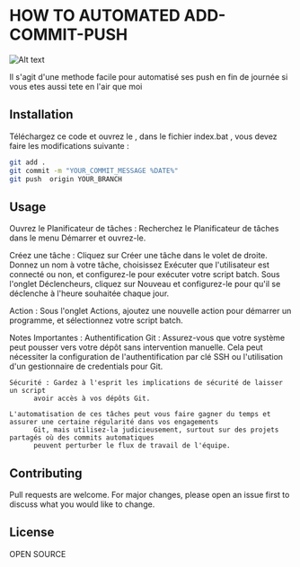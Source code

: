 # HOW TO AUTOMATED ADD-COMMIT-PUSH

![Alt text]( https://vectorified.com/dragon-ball-icon#dragon-ball-icon-39.png "goku flemmard")


Il s'agit d'une methode facile pour automatisé ses push en fin de journée si vous etes aussi tete en l'air que moi 

## Installation

Téléchargez ce code et ouvrez le , dans le fichier index.bat , vous devez faire les modifications suivante : 

```bash
git add .
git commit -m "YOUR_COMMIT_MESSAGE %DATE%"
git push  origin YOUR_BRANCH

```

## Usage


Ouvrez le Planificateur de tâches : Recherchez le Planificateur de tâches dans le menu Démarrer et ouvrez-le.

Créez une tâche : Cliquez sur Créer une tâche dans le volet de droite. Donnez un nom à votre tâche,
    choisissez Exécuter que l'utilisateur est connecté ou non, et configurez-le pour exécuter votre script batch.
    Sous l'onglet Déclencheurs, cliquez sur Nouveau et configurez-le pour qu'il se déclenche à l'heure
    souhaitée chaque jour.

Action : Sous l'onglet Actions, ajoutez une nouvelle action pour démarrer un programme, et sélectionnez votre
    script batch.



Notes Importantes :
    Authentification Git : Assurez-vous que votre système peut pousser vers votre dépôt sans intervention manuelle.
          Cela peut nécessiter la configuration de l'authentification par
          clé SSH ou l'utilisation d'un gestionnaire de credentials pour Git.

    Sécurité : Gardez à l'esprit les implications de sécurité de laisser un script
          avoir accès à vos dépôts Git.

    L'automatisation de ces tâches peut vous faire gagner du temps et assurer une certaine régularité dans vos engagements
          Git, mais utilisez-la judicieusement, surtout sur des projets partagés où des commits automatiques
          peuvent perturber le flux de travail de l'équipe.

## Contributing

Pull requests are welcome. For major changes, please open an issue first
to discuss what you would like to change.


## License
OPEN  SOURCE
